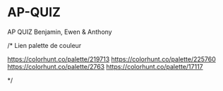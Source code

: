 # AP-QUIZ
AP QUIZ Benjamin, Ewen &amp; Anthony



/* 
Lien palette de couleur

https://colorhunt.co/palette/219713 
https://colorhunt.co/palette/225760
https://colorhunt.co/palette/2763
https://colorhunt.co/palette/17117

*/